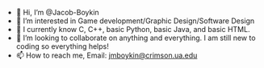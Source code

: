- 👋 Hi, I’m @Jacob-Boykin
- 👀 I’m interested in Game development/Graphic Design/Software Design
- 🌱 I currently know C, C++, basic Python, basic Java, and basic HTML.
- 🤝 I’m looking to collaborate on anything and everything. I am still new to coding so everything helps!
- 📫 How to reach me, Email: jmboykin@crimson.ua.edu

<!---
Jacob-Boykin/Jacob-Boykin is a ✨ special ✨ repository because its `README.md` (this file) appears on your GitHub profile.
You can click the Preview link to take a look at your changes.
--->
